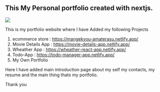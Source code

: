 ## This My Personal portfolio created with nextjs.

![](public/projectImages/pfolio.png)

This is my portfolio website where I have Added my following Projects

1. ecommerce store : https://mangekyou-amaterasu.netlify.app/
2. Movie Details App : https://movie-details-app.netlify.app/
3. Wheather App : https://wheather-react-app.netlify.app/
4. Todo-App : https://todo-manager-app.netlify.app/
5. My Own Portfolio

Here I have added main introduction page about my self my contacts, my resume and the main thing thats my portfolio.

Thank you
